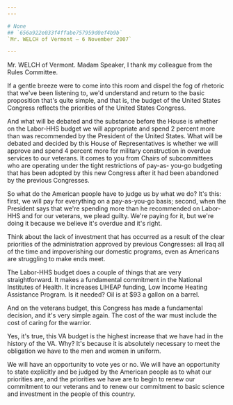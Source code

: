 ```yaml
---
---

# None
## `656a922e033f4ffabe757959d0ef4b9b`
`Mr. WELCH of Vermont — 6 November 2007`

---
```



Mr. WELCH of Vermont. Madam Speaker, I thank my colleague from the 
Rules Committee.

If a gentle breeze were to come into this room and dispel the fog of 
rhetoric that we've been listening to, we'd understand and return to 
the basic proposition that's quite simple, and that is, the budget of 
the United States Congress reflects the priorities of the United States 
Congress.

And what will be debated and the substance before the House is 
whether on the Labor-HHS budget we will appropriate and spend 2 percent 
more than was recommended by the President of the United States. What 
will be debated and decided by this House of Representatives is whether 
we will approve and spend 4 percent more for military construction in 
overdue services to our veterans. It comes to you from Chairs of 
subcommittees who are operating under the tight restrictions of pay-as-
you-go budgeting that has been adopted by this new Congress after it 
had been abandoned by the previous Congresses.

So what do the American people have to judge us by what we do? It's 
this: first, we will pay for everything on a pay-as-you-go basis; 
second, when the President says that we're spending more than he 
recommended on Labor-HHS and for our veterans, we plead guilty. We're 
paying for it, but we're doing it because we believe it's overdue and 
it's right.

Think about the lack of investment that has occurred as a result of 
the clear priorities of the administration approved by previous 
Congresses: all Iraq all of the time and impoverishing our domestic 
programs, even as Americans are struggling to make ends meet.



The Labor-HHS budget does a couple of things that are very 
straightforward. It makes a fundamental commitment in the National 
Institutes of Health. It increases LIHEAP funding, Low Income Heating 
Assistance Program. Is it needed? Oil is at $93 a gallon on a barrel.

And on the veterans budget, this Congress has made a fundamental 
decision, and it's very simple again. The cost of the war must include 
the cost of caring for the warrior.



Yes, it's true, this VA budget is the highest increase that we have 
had in the history of the VA. Why? It's because it is absolutely 
necessary to meet the obligation we have to the men and women in 
uniform.

We will have an opportunity to vote yes or no. We will have an 
opportunity to state explicitly and be judged by the American people as 
to what our priorities are, and the priorities we have are to begin to 
renew our commitment to our veterans and to renew our commitment to 
basic science and investment in the people of this country.